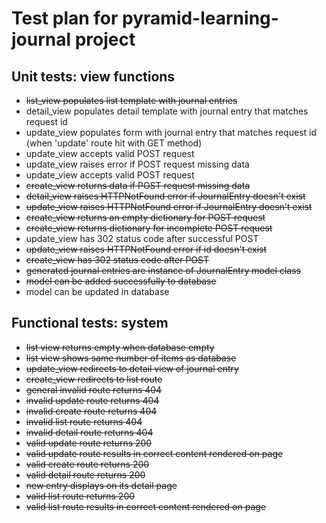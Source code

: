 # Test plan for pyramid-learning-journal project

## Unit tests: view functions
- ~~list_view populates list template with journal entries~~
- detail_view populates detail template with journal entry that matches request id
- update_view populates form with journal entry that matches request id (when 'update' route hit with GET method)
- update_view accepts valid POST request
- update_view raises error if POST request missing data
- update_view accepts valid POST request
- ~~create_view returns data if POST request missing data~~
- ~~detail_view raises HTTPNotFound error if JournalEntry doesn't exist~~
- ~~update_view raises HTTPNotFound error if JournalEntry doesn't exist~~
- ~~create_view returns an empty dictionary for POST request~~
- ~~create_view returns dictionary for incomplete POST request~~
- update_view has 302 status code after successful POST
- ~~update_view raises HTTPNotFound error if id doesn't exist~~
- ~~create_view has 302 status code after POST~~
- ~~generated journal entries are instance of JournalEntry model class~~
- ~~model can be added successfully to database~~
- model can be updated in database


## Functional tests: system
- ~~list view returns empty when database empty~~
- ~~list view shows same number of items as database~~
- ~~update_view redirects to detail view of journal entry~~
- ~~create_view redirects to list route~~
- ~~general invalid route returns 404~~
- ~~invalid update route returns 404~~
- ~~invalid create route returns 404~~
- ~~invalid list route returns 404~~
- ~~invalid detail route returns 404~~
- ~~valid update route returns 200~~
- ~~valid update route results in correct content rendered on page~~
- ~~valid create route returns 200~~
- ~~valid detail route returns 200~~
- ~~new entry displays on its detail page~~
- ~~valid list route returns 200~~
- ~~valid list route results in correct content rendered on page~~